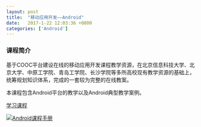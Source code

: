 ```yaml
---
layout: post
title:  "移动应用开发——Android"
date:   2017-1-22 12:03:36 +0800
categories: ['Android']
---
```


### 课程简介
基于COOC平台建设在线的移动应用开发课程教学资源，在北京信息科技大学、北京大学、中原工学院、青岛工学院、长沙学院等多所高校现有教学资源的基础上，统筹规划知识体系，完成的一套较为完整的在线教案。

本课程包含Android平台的教学以及Android典型教学案例。

[学习课程](https://union_android.gitbooks.io/union-android/content/)

[![Android课程手册](https://github.com/COOC-China/cooc-china.github.io/raw/master/images/2016-01-22/Android%E5%BA%94%E7%94%A8%E5%BC%80%E5%8F%91.png)](https://union_android.gitbooks.io/union-android/content/)
